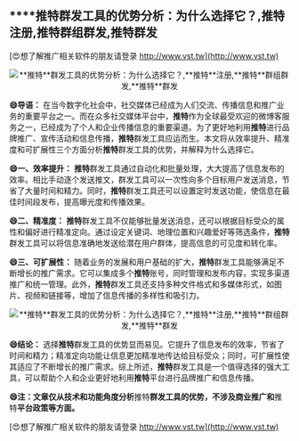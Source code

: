 ## ****推特**群发工具的优势分析：为什么选择它？,**推特**注册,**推特**群组群发,**推特**群发**

[😍想了解推广相关软件的朋友请登录 http://www.vst.tw](http://www.vst.tw)

 <center><img src="https://vst.tw/MP4/tuiguang/png/5.png" alt="**推特**群发工具的优势分析：为什么选择它？,**推特**注册,**推特**群组群发,**推特**群发"></center>

**😄导语：**
在当今数字化社会中，社交媒体已经成为人们交流、传播信息和推广业务的重要平台之一。而在众多社交媒体平台中，**推特**作为全球最受欢迎的微博客服务之一，已经成为了个人和企业传播信息的重要渠道。为了更好地利用**推特**进行品牌推广、宣传活动和信息传播，**推特**群发工具应运而生。本文将从效率提升、精准度和可扩展性三个方面分析**推特**群发工具的优势，并解释为什么选择它。

**😄一、效率提升：**
**推特**群发工具通过自动化和批量处理，大大提高了信息发布的效率。相比手动逐个发送推文，群发工具可以一次性向多个目标用户发送消息，节省了大量时间和精力。同时，**推特**群发工具还可以设置定时发送功能，使信息在最佳时间段发布，提高曝光度和传播效果。

**😄二、精准度：**
**推特**群发工具不仅能够批量发送消息，还可以根据目标受众的属性和偏好进行精准定向。通过设定关键词、地理位置和兴趣爱好等筛选条件，**推特**群发工具可以将信息准确地发送给潜在用户群体，提高信息的可见度和转化率。

**😄三、可扩展性：**
随着业务的发展和用户基础的扩大，**推特**群发工具能够满足不断增长的推广需求。它可以集成多个**推特**账号，同时管理和发布内容，实现多渠道推广和统一管理。此外，**推特**群发工具还支持多种文件格式和多媒体形式，如图片、视频和链接等，增加了信息传播的多样性和吸引力。

 <center><img src="https://vst.tw/MP4/tuiguang/png/5.png" alt="**推特**群发工具的优势分析：为什么选择它？,**推特**注册,**推特**群组群发,**推特**群发"></center>

**😄结论：**
选择**推特**群发工具的优势显而易见。它提升了信息发布的效率，节省了时间和精力；精准定向功能让信息更加精准地传达给目标受众；同时，可扩展性使其适应了不断增长的推广需求。综上所述，**推特**群发工具是一个值得选择的强大工具，可以帮助个人和企业更好地利用**推特**平台进行品牌推广和信息传播。

**😄注：文章仅从技术和功能角度分析**推特**群发工具的优势，不涉及商业推广和**推特**平台政策等方面。**

[😍想了解推广相关软件的朋友请登录 http://www.vst.tw](http://www.vst.tw)



